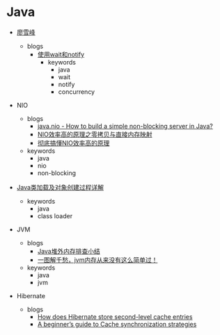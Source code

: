 Java
====

- [廖雪峰](https://www.liaoxuefeng.com/)
  - blogs
    - [使用wait和notify](https://www.liaoxuefeng.com/wiki/1252599548343744/1306580911915042)
      - keywords
        - java
        - wait
        - notify
        - concurrency    

- NIO 
  - blogs
    - [java.nio - How to build a simple non-blocking server in Java?](https://www.devdiaries.net/blog/java.nio-How-To-Build-a-non-blocking-server-in-java/)
    - [NIO效率高的原理之零拷贝与直接内存映射](https://mp.weixin.qq.com/s/A8vc7exPDko1k1WaXuO0Og)
    - [彻底搞懂NIO效率高的原理](https://mp.weixin.qq.com/s/wVoHfhh28Vh5sgKQbPXk8w)
  - keywords
    - java
    - nio
    - non-blocking

- [Java类加载及对象创建过程详解](https://mp.weixin.qq.com/s/s1nXLbyjwOx6iehd_g26rA)        
  - keywords
    - java
    - class loader

- JVM
  - blogs 
    - [Java堆外内存排查小结](https://mp.weixin.qq.com/s/p0cQeDLm3A-C0gGQ3aBp1Q)    
    - [一图解千愁，jvm内存从来没有这么简单过！](https://mp.weixin.qq.com/s/mB1TwKVULY7gSqXTW9NEoA)
  - keywords
    - java
    - jvm  

- Hibernate
  - blogs
    - [How does Hibernate store second-level cache entries](https://vladmihalcea.com/how-does-hibernate-store-second-level-cache-entries/)
    - [A beginner’s guide to Cache synchronization strategies](https://vladmihalcea.com/a-beginners-guide-to-cache-synchronization-strategies/)    